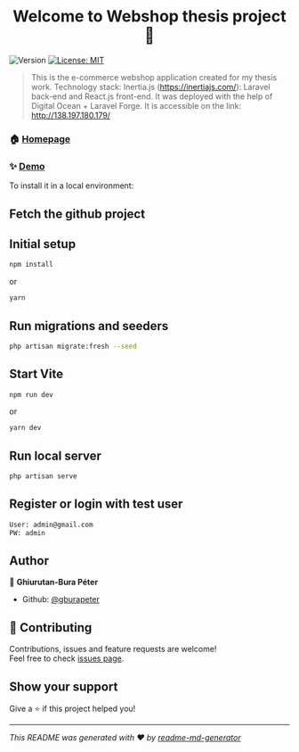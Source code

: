 
<h1 align="center">Welcome to Webshop thesis project 👋</h1>
<p>
  <img alt="Version" src="https://img.shields.io/badge/version-v1.0-blue.svg?cacheSeconds=2592000" />
  <a href="#" target="_blank">
    <img alt="License: MIT" src="https://img.shields.io/badge/License-MIT-yellow.svg" />
  </a>
</p>

> This is the e-commerce webshop application created for my thesis work.
> Technology stack: Inertia.js (https://inertiajs.com/): Laravel back-end and React.js front-end. 
> It was deployed with the help of Digital Ocean + Laravel Forge. It is accessible on the link: http://138.197.180.179/

### 🏠 [Homepage](http://138.197.180.179/)

### ✨ [Demo](http://138.197.180.179/)

To install it in a local environment:
## Fetch the github project

## Initial setup
```sh
npm install 
```
or
```sh
yarn
```
## Run migrations and seeders
```sh
php artisan migrate:fresh --seed
```

## Start Vite

```sh
npm run dev 
```
or
```sh
yarn dev
```

## Run local server

```sh
php artisan serve
```

## Register or login with test user

```sh
User: admin@gmail.com
PW: admin
```



## Author

👤 **Ghiurutan-Bura Péter**

* Github: [@gburapeter](https://github.com/gburapeter)

## 🤝 Contributing

Contributions, issues and feature requests are welcome!<br />Feel free to check [issues page](https://github.com/gburapeter/WebshopThesisGBP/issues). 

## Show your support

Give a ⭐️ if this project helped you!

***
_This README was generated with ❤️ by [readme-md-generator](https://github.com/kefranabg/readme-md-generator)_

